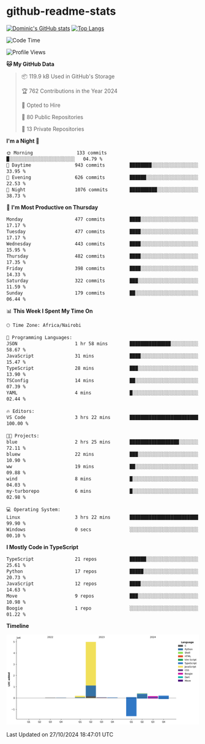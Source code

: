# github-readme-stats
[![Dominic's GitHub stats](https://github-readme-stats.vercel.app/api?username=Domengo&show_icons=true)](https://github.com/anuraghazra/github-readme-stats)
[![Top Langs](https://github-readme-stats.vercel.app/api/top-langs/?username=Domengo&show_icons=true)](https://github.com/Domengo/github-readme-stats)

<!--START_SECTION:waka-->
![Code Time](http://img.shields.io/badge/Code%20Time-855%20hrs%2053%20mins-blue)

![Profile Views](http://img.shields.io/badge/Profile%20Views-0-blue)

**🐱 My GitHub Data** 

> 📦 119.9 kB Used in GitHub's Storage 
 > 
> 🏆 762 Contributions in the Year 2024
 > 
> 💼 Opted to Hire
 > 
> 📜 80 Public Repositories 
 > 
> 🔑 13 Private Repositories 
 > 
**I'm a Night 🦉** 

```text
🌞 Morning                133 commits         █░░░░░░░░░░░░░░░░░░░░░░░░   04.79 % 
🌆 Daytime                943 commits         ████████░░░░░░░░░░░░░░░░░   33.95 % 
🌃 Evening                626 commits         ██████░░░░░░░░░░░░░░░░░░░   22.53 % 
🌙 Night                  1076 commits        ██████████░░░░░░░░░░░░░░░   38.73 % 
```
📅 **I'm Most Productive on Thursday** 

```text
Monday                   477 commits         ████░░░░░░░░░░░░░░░░░░░░░   17.17 % 
Tuesday                  477 commits         ████░░░░░░░░░░░░░░░░░░░░░   17.17 % 
Wednesday                443 commits         ████░░░░░░░░░░░░░░░░░░░░░   15.95 % 
Thursday                 482 commits         ████░░░░░░░░░░░░░░░░░░░░░   17.35 % 
Friday                   398 commits         ████░░░░░░░░░░░░░░░░░░░░░   14.33 % 
Saturday                 322 commits         ███░░░░░░░░░░░░░░░░░░░░░░   11.59 % 
Sunday                   179 commits         ██░░░░░░░░░░░░░░░░░░░░░░░   06.44 % 
```


📊 **This Week I Spent My Time On** 

```text
🕑︎ Time Zone: Africa/Nairobi

💬 Programming Languages: 
JSON                     1 hr 58 mins        ███████████████░░░░░░░░░░   58.67 % 
JavaScript               31 mins             ████░░░░░░░░░░░░░░░░░░░░░   15.47 % 
TypeScript               28 mins             ███░░░░░░░░░░░░░░░░░░░░░░   13.90 % 
TSConfig                 14 mins             ██░░░░░░░░░░░░░░░░░░░░░░░   07.39 % 
YAML                     4 mins              █░░░░░░░░░░░░░░░░░░░░░░░░   02.44 % 

🔥 Editors: 
VS Code                  3 hrs 22 mins       █████████████████████████   100.00 % 

🐱‍💻 Projects: 
blue                     2 hrs 25 mins       ██████████████████░░░░░░░   72.11 % 
bluew                    22 mins             ███░░░░░░░░░░░░░░░░░░░░░░   10.90 % 
ww                       19 mins             ██░░░░░░░░░░░░░░░░░░░░░░░   09.88 % 
wind                     8 mins              █░░░░░░░░░░░░░░░░░░░░░░░░   04.03 % 
my-turborepo             6 mins              █░░░░░░░░░░░░░░░░░░░░░░░░   02.98 % 

💻 Operating System: 
Linux                    3 hrs 22 mins       █████████████████████████   99.90 % 
Windows                  0 secs              ░░░░░░░░░░░░░░░░░░░░░░░░░   00.10 % 
```

**I Mostly Code in TypeScript** 

```text
TypeScript               21 repos            ██████░░░░░░░░░░░░░░░░░░░   25.61 % 
Python                   17 repos            █████░░░░░░░░░░░░░░░░░░░░   20.73 % 
JavaScript               12 repos            ████░░░░░░░░░░░░░░░░░░░░░   14.63 % 
Move                     9 repos             ███░░░░░░░░░░░░░░░░░░░░░░   10.98 % 
Boogie                   1 repo              ░░░░░░░░░░░░░░░░░░░░░░░░░   01.22 % 
```



**Timeline**

![Lines of Code chart](https://raw.githubusercontent.com/Domengo/Domengo/main/assets/bar_graph.png)


 Last Updated on 27/10/2024 18:47:01 UTC
<!--END_SECTION:waka-->


